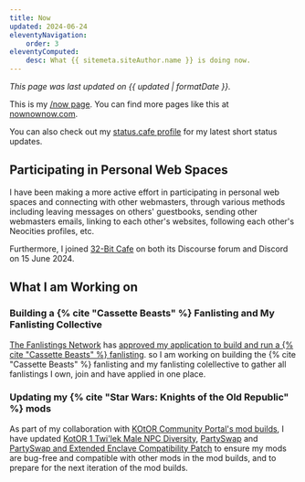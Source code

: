 ```yaml
---
title: Now
updated: 2024-06-24
eleventyNavigation:
    order: 3
eleventyComputed:
    desc: What {{ sitemeta.siteAuthor.name }} is doing now.
---
```


*This page was last updated on {{ updated | formatDate }}.*

This is my [/now page](https://nownownow.com/about). You can find more pages like this at [nownownow.com](https://nownownow.com/).

You can also check out my [status.cafe profile](https://status.cafe/users/leilukin) for my latest short status updates.

## Participating in Personal Web Spaces

I have been making a more active effort in participating in personal web spaces and connecting with other webmasters, through various methods including leaving messages on others' guestbooks, sending other webmasters emails, linking to each other's websites, following each other's Neocities profiles, etc.

Furthermore, I joined [32-Bit Cafe](https://32bit.cafe/) on both its Discourse forum and Discord on 15 June 2024.

## What I am Working on

### Building a {% cite "Cassette Beasts" %} Fanlisting and My Fanlisting Collective

[The Fanlistings Network](https://thefanlistings.org/) has [approved my application to build and run a {% cite "Cassette Beasts" %} fanlisting](/blog/posts/2024-06-24-cassette-beasts-fanlisting-approved). so I am working on building the {% cite "Cassette Beasts" %} fanlisting and my fanlisting colellective to gather all fanlistings I own, join and have applied in one place.

### Updating my {% cite "Star Wars: Knights of the Old Republic" %} mods

As part of my collaboration with [KOtOR Community Portal's mod builds](https://kotor.neocities.org/modding/), I have updated [KotOR 1 Twi'lek Male NPC Diversity](/projects/kotor1mods/#kotor-1-twilek-male-npc-diversity), [PartySwap](/projects/kotor2mods/#partyswap) and [PartySwap and Extended Enclave Compatibility Patch](/projects/kotor2mods/#partyswap-and-extended-enclave-compatibility-patch) to ensure my mods are bug-free and compatible with other mods in the mod builds, and to prepare for the next iteration of the mod builds.